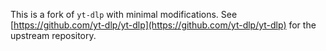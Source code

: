 This is a fork of `yt-dlp` with minimal modifications.
See [https://github.com/yt-dlp/yt-dlp](https://github.com/yt-dlp/yt-dlp) for the upstream repository.
